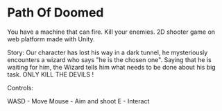 # Path Of Doomed
 You have a machine that can fire. Kill your enemies. 2D shooter game on web platform made with Unity.
 
 
 Story:
Our character has lost his way in a dark tunnel, he mysteriously encounters a wizard who says "he is the chosen one".  Saying that he is waiting for him, the Wizard tells him what needs to be done about his big task. ONLY KILL THE DEVILS !


Controls:

WASD - Move
Mouse - Aim and shoot
E - Interact
